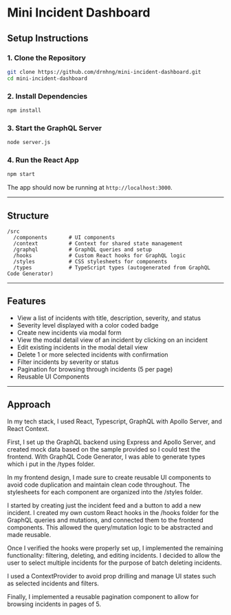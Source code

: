 # Mini Incident Dashboard

## Setup Instructions

### 1. Clone the Repository
```bash
git clone https://github.com/drnhng/mini-incident-dashboard.git
cd mini-incident-dashboard
```

### 2. Install Dependencies
```bash
npm install
```

### 3. Start the GraphQL Server
```bash
node server.js
```

### 4. Run the React App
```bash
npm start
```

The app should now be running at `http://localhost:3000`.

---

## Structure

```
/src
  /components       # UI components
  /context          # Context for shared state management
  /graphql          # GraphQL queries and setup
  /hooks            # Custom React hooks for GraphQL logic
  /styles           # CSS stylesheets for components
  /types            # TypeScript types (autogenerated from GraphQL Code Generator)
```

---

## Features
- View a list of incidents with title, description, severity, and status
- Severity level displayed with a color coded badge
- Create new incidents via modal form
- View the modal detail view of an incident by clicking on an incident
- Edit existing incidents in the modal detail view
- Delete 1 or more selected incidents with confirmation
- Filter incidents by severity or status
- Pagination for browsing through incidents (5 per page)
- Reusable UI Components
---

## Approach
In my tech stack, I used React, Typescript, GraphQL with Apollo Server, and React Context.

First, I set up the GraphQL backend using Express and Apollo Server, and created mock data based on the sample provided so I could test the frontend. With GraphQL Code Generator, I was able to generate types which i put in the /types folder.

In my frontend design, I made sure to create reusable UI components to avoid code duplication and maintain clean code throughout. The stylesheets for each component are organized into the /styles folder.

I started by creating just the incident feed and a button to add a new incident. I created my own custom React hooks in the /hooks folder for the GraphQL queries and mutations, and connected them to the frontend components. This allowed the query/mutation logic to be abstracted and made reusable.

Once I verified the hooks were properly set up, I implemented the remaining functionality: filtering, deleting, and editing incidents. I decided to allow the user to select multiple incidents for the purpose of batch deleting incidents.

I used a ContextProvider to avoid prop drilling and manage UI states such as selected incidents and filters.

Finally, I implemented a reusable pagination component to allow for browsing incidents in pages of 5.





